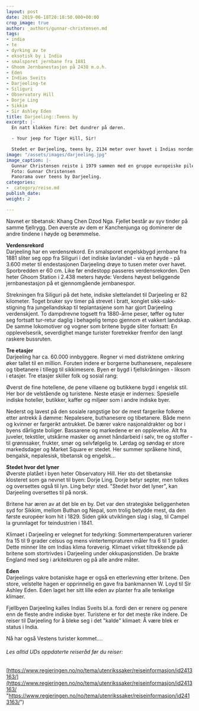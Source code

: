 ```yaml
---
layout: post
date: 2019-06-18T20:18:50.000+00:00
crop_image: true
author: _authors/gunnar-christensen.md
tags:
- india
- te
- dyrking av te
- eksotisk by i India
- smalsporet jernbane fra 1881
- Ghoom Jernbanestasjon på 2438 m.o.h.
- Eden
- Indias Sveits
- Darjeeling-te
- Siliguri
- Observatory Hill
- Dorje Ling
- Sikkim
- Sir Ashley Eden
title: Darjeeling::Teens by
excerpt: |-
  En natt klokken fire: Det dundrer på døren.

  - Your jeep for Tiger Hill, Sir!

  Stedet er Darjeeling, teens by, 2134 meter over havet i Indias nordøstlige fjelland mot Himalaya. Tiger Hill er ikke severdig i seg selv. Men fra toppen, 2.660 meter over havet, ser man Indias vakreste soloppgang med utsikt til "gudenes fjell" Kanchenjunga som ruver 8.598 meter over havhøyde.
image: "/assets/images/darjeeling.jpg"
image_caption: |-
  Gunnar Christensen reiste i 1979 sammen med en gruppe europeiske pilegrimer i India og Nepal. Dette for å få innpass i de tibetanske miljøene og klostrene for å samle stoff til sin master/hovedoppgave i religionsvitenskap.
  Foto: Gunnar Christensen
  Panorama over teens by Darjeeling.
categories:
- _category/reise.md
publish_date: 
weight: 2

---
```

Navnet er tibetansk: Khang Chen Dzod Nga. Fjellet består av syv tinder på samme fjellrygg. Den øverste av dem er Kanchenjunga og dominerer de andre tindene i høyde og berømmelse.

**Verdensrekord**  
Darjeeling har en verdensrekord. En smalsporet engelskbygd jernbane fra 1881 sliter seg opp fra Siliguri i det indiske lavlandet - via en høyde - på 3.600 meter til endestasjonen Darjeeling drøye to tusen meter over havet. Sporbredden er 60 cm. Like før endestopp passeres verdensrekorden. Den heter Ghoom Station i 2.438 meters høyde: Verdens høyest beliggende jernbanestasjon på et gjennomgående jernbanespor.

Strekningen fra Siliguri på det hete, indiske slettelandet til Darjeeling er 82 kilometer. Toget bruker syv timer på strevet i bratt, konglet sikk-sakk-stigning fra jungellandskap til teplantasjene som har gjort Darjeeling verdenskjent. To dampdrevne togsett fra 1880-årne peser, tøffer og tuter seg fortsatt tur-retur daglig i behagelig tempo gjennom et vakkert landskap. De samme lokomotiver og vogner som britene bygde sliter fortsatt: En opplevelsesrik, severdighet mange turister foretrekker fremfor den langt raskere bussruten.

**Tre etasjer**  
Darjeeling har ca. 60.000 innbyggere. Regner vi med distriktene omkring øker tallet til en million. Foruten indere er borgerne buthanesere, nepalesere og tibetanere i tillegg til sikkimesere. Byen er bygd i fjellskråningen - liksom i etasjer. Tre etasjer skiller folk og sosial rang:

Øverst de fine hotellene, de pene villaene og butikkene bygd i engelsk stil. Her bor de velstående og turistene. Neste etasje er indernes: Spesielle indiske hoteller, butikker, kaffer og miljøer som i andre indiske byer.

Nederst og lavest på den sosiale rangstige bor de mest fargerike folkene etter antrekk å dømme: Nepalesere, buthanesere og tibetanere. Både menn og kvinner er fargerikt antrukket. De bærer vakre nasjonaldrakter og bor i byens dårligste boliger. Bassarene og markedene er en opplevelse. Alt fra juveler, tekstiler, utskårne masker og annet håndarbeid i sølv, tre og stoffer - til grønnsaker, frukter, smør og selvfølgelig te. Lørdag og søndag er store markedsdager og Market Square er stedet. Her summer språkene hindi, bengalsk, nepalesisk, tibetansk og engelsk...

**Stedet hvor det lyner**  
Øverste platået i byen heter Observatory Hill. Her sto det tibetanske klosteret som ga nevnet til byen: Dorje Ling. Dorje betyr septer, men tolkes og oversettes også til lyn. Ling betyr sted. "Stedet hvor det lyner", kan Darjeeling oversettes til på norsk.

Britene har æren av at det ble en by. Det var den strategiske beliggenheten syd for Sikkim, mellom Buthan og Nepal, som trolig betydde mest, da den første européer kom hit i 1829. Siden gikk utviklingen slag i slag, til Campel la grunnlaget for teindustrien i 1841.

Klimaet i Darjeeling er velegnet for tedyrking: Sommertemperaturen varierer fra 15 til 9 grader celsus og mens vintertempraturen måler fra 6 til 1 grader. Dette minner lite om Indias klima forøverig. Klimaet virket tiltrekkende på britene som stortrivdes i Darjeeling under okkupasjonstiden. De brakte England med seg i arkitekturen og på alle andre måter.

**Eden**  
Darjeelings vakre botaniske hage er også en etterlevning etter britene. Den store, velstelte hagen er opprinnelig en gave fra bankmannen W. Loyd til Sir Ashley Eden. Eden laget her sitt lille eden av planter fra alle tenkelige klimaer.

Fjellbyen Darjeeling kalles Indias Sveits bl.a. fordi den er renere og penere enn de fleste andre indiske byer. Turistene er for det meste rike indere. De reiser til Darjeeling for å bleke seg i det "kalde" klimaet: Å være blek er status i India.

Nå har også Vestens turister kommet....

###### Les alltid UDs oppdaterte reiseråd før du reiser:

[https://www.regjeringen.no/no/tema/utenrikssaker/reiseinformasjon/id2413163/](https://www.regjeringen.no/no/tema/utenrikssaker/reiseinformasjon/id2413163/ "https://www.regjeringen.no/no/tema/utenrikssaker/reiseinformasjon/id2413163/")